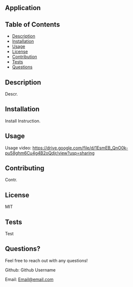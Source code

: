 
## Application

## Table of Contents
- [Description](#Description)
- [Installation](#Installation)
- [Usage](#Usage)
- [License](#License)
- [Contribution](#Contribution)
- [Tests](#Tests)
- [Questions](#Questions)

## Description
Descr.

## Installation
Install Instruction.

## Usage
Usage
video: https://drive.google.com/file/d/1EsmEB_QnO0k-pu58ghm6Cu4g4B2oQdjr/view?usp=sharing


## Contributing
Contr.

## License
MIT

## Tests
Test

## Questions?
Feel free to reach out with any questions!

Github: Github Username

Email: Email@email.com

